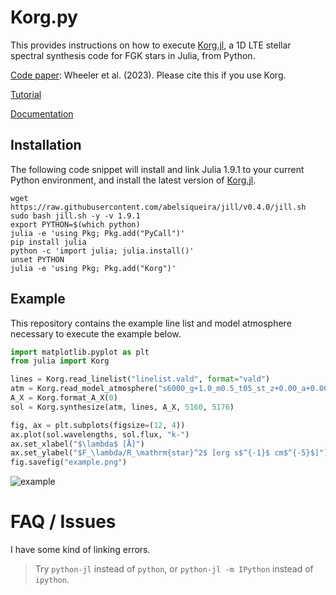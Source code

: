 # Korg.py

This provides instructions on how to execute [Korg.jl](https://github.com/ajwheeler/Korg.jl), a 1D LTE stellar spectral synthesis code for FGK stars in Julia, from Python.

[Code paper](https://ui.adsabs.harvard.edu/abs/2023AJ....165...68W/abstract): Wheeler et al. (2023). Please cite this if you use Korg.

[Tutorial](https://github.com/ajwheeler/Korg.jl/blob/main/misc/Tutorial%20notebooks/Tutorial.ipynb)

[Documentation](https://ajwheeler.github.io/Korg.jl/stable/)

## Installation

The following code snippet will install and link Julia 1.9.1 to your current Python environment, and install the latest version of [Korg.jl](https://github.com/ajwheeler/Korg.jl).

```
wget https://raw.githubusercontent.com/abelsiqueira/jill/v0.4.0/jill.sh
sudo bash jill.sh -y -v 1.9.1
export PYTHON=$(which python)
julia -e 'using Pkg; Pkg.add("PyCall")'
pip install julia
python -c 'import julia; julia.install()'
unset PYTHON
julia -e 'using Pkg; Pkg.add("Korg")'
```

## Example

This repository contains the example line list and model atmosphere necessary to execute the example below.

```python
import matplotlib.pyplot as plt
from julia import Korg

lines = Korg.read_linelist("linelist.vald", format="vald")
atm = Korg.read_model_atmosphere("s6000_g+1.0_m0.5_t05_st_z+0.00_a+0.00_c+0.00_n+0.00_o+0.00_r+0.00_s+0.00.mod")
A_X = Korg.format_A_X(0)
sol = Korg.synthesize(atm, lines, A_X, 5160, 5176)

fig, ax = plt.subplots(figsize=(12, 4))
ax.plot(sol.wavelengths, sol.flux, "k-")
ax.set_xlabel("$\lambda$ [Å]")
ax.set_ylabel("$F_\lambda/R_\mathrm{star}^2$ [erg s$^{-1}$ cm$^{-5}$]")
fig.savefig("example.png")
```
![example](https://github.com/andycasey/Korg.py/assets/504436/92110745-fce1-4c21-881d-b98cf296998d)

# FAQ / Issues

I have some kind of linking errors.

> Try `python-jl` instead of `python`, or `python-jl -m IPython` instead of `ipython`.

